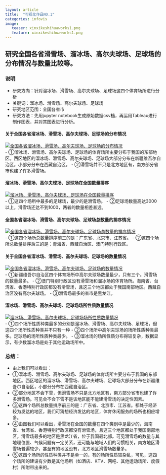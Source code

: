 ```yaml
---
layout: article
title:  "可视化作品NO.1"
categories: infovis
image:
   teaser: xinxikeshihuaworks1.png
   feature: xinxikeshihuaworks1.png
---
```



 ## 研究全国各省滑雪场、溜冰场、高尔夫球场、足球场的分布情况与数量比较等。
 
 ### 说明
 - 研究方向：针对溜冰场、滑雪场、高尔夫球场、足球场这四个体育场所进行分析
 - 关键词：溜冰场、滑雪场、高尔夫球场、足球场 
 - 研究地区范围：全国各省市
 - 研究方法：先用jupyter notebook生成原始数据csv档，再运用Tableau进行制作图表，并对其图表进行分析。
  
 #### 关于全国各省溜冰场、滑雪场、高尔夫球场、足球场的分布情况
 <div class='tableauPlaceholder' id='viz1514801518790' style='position: relative'><noscript><a href='#'><img alt='全国各省溜冰场、滑雪场、高尔夫球场、足球场的分布情况 ' src='https:&#47;&#47;public.tableau.com&#47;static&#47;images&#47;SY&#47;SYT7JDJ4G&#47;1_rss.png' style='border: none' /></a></noscript><object class='tableauViz'  style='display:none;'><param name='host_url' value='https%3A%2F%2Fpublic.tableau.com%2F' /> <param name='embed_code_version' value='3' /> <param name='path' value='shared&#47;SYT7JDJ4G' /> <param name='toolbar' value='yes' /><param name='static_image' value='https:&#47;&#47;public.tableau.com&#47;static&#47;images&#47;SY&#47;SYT7JDJ4G&#47;1.png' /> <param name='animate_transition' value='yes' /><param name='display_static_image' value='yes' /><param name='display_spinner' value='yes' /><param name='display_overlay' value='yes' /><param name='display_count' value='yes' /></object></div>
<script type='text/javascript'>var divElement = document.getElementById('viz1514801518790');var vizElement = divElement.getElementsByTagName('object')[0];vizElement.style.width='1016px';vizElement.style.height='991px';var scriptElement = document.createElement('script');scriptElement.src = 'https://public.tableau.com/javascripts/api/viz_v1.js';vizElement.parentNode.insertBefore(scriptElement, vizElement);</script>
 - ①溜冰场、滑雪场、高尔夫球场、足球场的体育场所主要分布于我国的东部地区。西区地区的溜冰场、滑雪场、高尔夫球场、足球场大部分分布在新疆维吾尔自治区，小部分分布在西藏自治区。
 - ②滑雪场并不只是北方地区有，南方部分省市也建了许多滑雪场。
 
 #### 溜冰场、滑雪场、高尔夫球场、足球场在全国数量排序
 <div class='tableauPlaceholder' id='viz1515113727607' style='position: relative'><noscript><a href='#'><img alt='溜冰场、滑雪场、高尔夫球场、足球场在全国数量排序 ' src='https:&#47;&#47;public.tableau.com&#47;static&#47;images&#47;_1&#47;_18080&#47;3&#47;1_rss.png' style='border: none' /></a></noscript><object class='tableauViz'  style='display:none;'><param name='host_url' value='https%3A%2F%2Fpublic.tableau.com%2F' /> <param name='embed_code_version' value='3' /> <param name='site_root' value='' /><param name='name' value='_18080&#47;3' /><param name='tabs' value='no' /><param name='toolbar' value='yes' /><param name='static_image' value='https:&#47;&#47;public.tableau.com&#47;static&#47;images&#47;_1&#47;_18080&#47;3&#47;1.png' /> <param name='animate_transition' value='yes' /><param name='display_static_image' value='yes' /><param name='display_spinner' value='yes' /><param name='display_overlay' value='yes' /><param name='display_count' value='yes' /><param name='filter' value='publish=yes' /></object></div>                <script type='text/javascript'>                    var divElement = document.getElementById('viz1515113727607');                    var vizElement = divElement.getElementsByTagName('object')[0];                    vizElement.style.width='100%';vizElement.style.height=(divElement.offsetWidth*0.75)+'px';                    var scriptElement = document.createElement('script');                    scriptElement.src = 'https://public.tableau.com/javascripts/api/viz_v1.js';                    vizElement.parentNode.insertBefore(scriptElement, vizElement);                </script>
 - ①这四个场所中最多的足球场，最少的是滑雪场。
 - ②足球场数量高达3000以上，滑雪场还达不到1000，两者的数量相差甚远。
 
 #### 全国各省溜冰场、滑雪场、高尔夫球场、足球场总数量的排序情况
 <div class='tableauPlaceholder' id='viz1515113406989' style='position: relative'><noscript><a href='#'><img alt='全国各省溜冰场、滑雪场、高尔夫球场、足球场总数量的排序情况 ' src='https:&#47;&#47;public.tableau.com&#47;static&#47;images&#47;_1&#47;_18080&#47;2&#47;1_rss.png' style='border: none' /></a></noscript><object class='tableauViz'  style='display:none;'><param name='host_url' value='https%3A%2F%2Fpublic.tableau.com%2F' /> <param name='embed_code_version' value='3' /> <param name='site_root' value='' /><param name='name' value='_18080&#47;2' /><param name='tabs' value='no' /><param name='toolbar' value='yes' /><param name='static_image' value='https:&#47;&#47;public.tableau.com&#47;static&#47;images&#47;_1&#47;_18080&#47;2&#47;1.png' /> <param name='animate_transition' value='yes' /><param name='display_static_image' value='yes' /><param name='display_spinner' value='yes' /><param name='display_overlay' value='yes' /><param name='display_count' value='yes' /></object></div>                <script type='text/javascript'>                    var divElement = document.getElementById('viz1515113406989');                    var vizElement = divElement.getElementsByTagName('object')[0];                    vizElement.style.width='100%';vizElement.style.height=(divElement.offsetWidth*0.75)+'px';                    var scriptElement = document.createElement('script');                    scriptElement.src = 'https://public.tableau.com/javascripts/api/viz_v1.js';                    vizElement.parentNode.insertBefore(scriptElement, vizElement);                </script>
 - ①这四个场所总数量排序前三的是：广东省、北京市、江苏省。
 - ②这四个场所总数量排序后三的是：青海省、西藏自治区、澳门特别行政区。
 
 #### 关于全国各省溜冰场、滑雪场、高尔夫球场、足球场的数量情况
 <div class='tableauPlaceholder' id='viz1515113258202' style='position: relative'><noscript><a href='#'><img alt='全国各省溜冰场、滑雪场、高尔夫球场、足球场的数量情况 ' src='https:&#47;&#47;public.tableau.com&#47;static&#47;images&#47;_1&#47;_18080&#47;1&#47;1_rss.png' style='border: none' /></a></noscript><object class='tableauViz'  style='display:none;'><param name='host_url' value='https%3A%2F%2Fpublic.tableau.com%2F' /> <param name='embed_code_version' value='3' /> <param name='site_root' value='' /><param name='name' value='_18080&#47;1' /><param name='tabs' value='no' /><param name='toolbar' value='yes' /><param name='static_image' value='https:&#47;&#47;public.tableau.com&#47;static&#47;images&#47;_1&#47;_18080&#47;1&#47;1.png' /> <param name='animate_transition' value='yes' /><param name='display_static_image' value='yes' /><param name='display_spinner' value='yes' /><param name='display_overlay' value='yes' /><param name='display_count' value='yes' /><param name='filter' value='publish=yes' /></object></div>                <script type='text/javascript'>                    var divElement = document.getElementById('viz1515113258202');                    var vizElement = divElement.getElementsByTagName('object')[0];                    vizElement.style.width='100%';vizElement.style.height=(divElement.offsetWidth*0.75)+'px';                    var scriptElement = document.createElement('script');                    scriptElement.src = 'https://public.tableau.com/javascripts/api/viz_v1.js';                    vizElement.parentNode.insertBefore(scriptElement, vizElement);                </script>
 - ①新疆维吾尔自治区四个体育场所中高尔夫球场数量最少，只有三个。滑雪场的数量最多。
 - ②澳门特别行政区没有滑雪场和溜冰场的体育场所。海南省、台湾省、香港特别行政区都没有滑雪场，且这三个地区都处于我国南部地区。西藏自治区没有高尔夫球场。
 - ③滑雪场最多的省市是黑龙江。
 
 #### 溜冰场、滑雪场、高尔夫球场、足球场场所性质数量情况
 <div class='tableauPlaceholder' id='viz1515114633873' style='position: relative'><noscript><a href='#'><img alt='溜冰场、滑雪场、高尔夫球场、足球场场所性质数量情况 ' src='https:&#47;&#47;public.tableau.com&#47;static&#47;images&#47;_1&#47;_18080&#47;4&#47;1_rss.png' style='border: none' /></a></noscript><object class='tableauViz'  style='display:none;'><param name='host_url' value='https%3A%2F%2Fpublic.tableau.com%2F' /> <param name='embed_code_version' value='3' /> <param name='site_root' value='' /><param name='name' value='_18080&#47;4' /><param name='tabs' value='no' /><param name='toolbar' value='yes' /><param name='static_image' value='https:&#47;&#47;public.tableau.com&#47;static&#47;images&#47;_1&#47;_18080&#47;4&#47;1.png' /> <param name='animate_transition' value='yes' /><param name='display_static_image' value='yes' /><param name='display_spinner' value='yes' /><param name='display_overlay' value='yes' /><param name='display_count' value='yes' /><param name='filter' value='publish=yes' /></object></div>                <script type='text/javascript'>                    var divElement = document.getElementById('viz1515114633873');                    var vizElement = divElement.getElementsByTagName('object')[0];                    vizElement.style.width='100%';vizElement.style.height=(divElement.offsetWidth*0.75)+'px';                    var scriptElement = document.createElement('script');                    scriptElement.src = 'https://public.tableau.com/javascripts/api/viz_v1.js';                    vizElement.parentNode.insertBefore(scriptElement, vizElement);                </script>
 - ①四个场所性质种类最多的分别是溜冰场、滑雪场、高尔夫球场、足球场，但这四个场所性质种类并不只有一种
 - ②四个场所中高尔夫球场的场所性质种类最多。足球场的场所性质种类最少。
 - ③溜冰场的场所性质分布得较复杂，数据显示，有少数溜冰场是处于其他运动场所中。
 
 ### 总结：
  - 由上我们可以看出：
  - ①溜冰场、滑雪场、高尔夫球场、足球场的体育场所主要分布于我国的东部地区。西区地区的溜冰场、滑雪场、高尔夫球场、足球场大部分分布在新疆维吾尔自治区，小部分分布在西藏自治区。
  - ②部分地区不会下雪，但滑雪场不只是北方地区有，南方部分省市也建了许多滑雪场。可见会不会下雪不是该地区能不能建滑雪场的决定性因素。
  - ③这四个场所总数量排序前三的是：广东省、北京市、江苏省。都处于经济较为发达的地区，我们可猜想经济发达的地区，体育休闲服务的场所也相应增多。
  - ④由图我们可以看出，滑雪场在全国的数量在四个类别中是最少的，海南省、台湾省、香港特别行政区都没有滑雪场，且这三个地区都处于我国南部地区。滑雪场最多的地区是黑龙江省，位于我国最北部。可见滑雪场的数量与其地理位置、气候问题有一定关系，还可能与地域人们的习惯相关，南方地区滑雪场普遍较少，甚至有的地区没有，北方地区滑雪场数量多。
  - ⑤这四个场所的性质种类并不是单一的，有的场所性质较杂乱，可见，这四个场所的建设有少数是其他场所（如酒店、KTV、网吧、其他运动场所、度假村）所附带出来的。